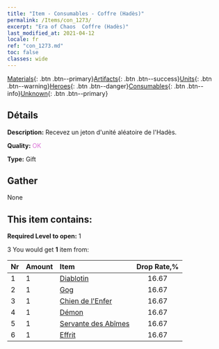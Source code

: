 ```yaml
---
title: "Item - Consumables - Coffre (Hadès)"
permalink: /Items/con_1273/
excerpt: "Era of Chaos  Coffre (Hadès)"
last_modified_at: 2021-04-12
locale: fr
ref: "con_1273.md"
toc: false
classes: wide
---
```

 [Materials](/fr/Items/){: .btn .btn--primary}[Artifacts](/fr/Items/Artifacts/){: .btn .btn--success}[Units](/fr/Items/Units/){: .btn .btn--warning}[Heroes](/fr/Items/Heroes/){: .btn .btn--danger}[Consumables](/fr/Items/Consumables/){: .btn .btn--info}[Unknown](/fr/Items/Unknown/){: .btn .btn--primary}

## Détails
 **Description:** Recevez un jeton d'unité aléatoire de l'Hadès.

 **Quality:** <span style="color: #DA70D6">OK</span>

 **Type:** Gift

## Gather

  None

## This item contains:

 **Required Level to open:** 1

 3 You would get **1** item  from:

  | Nr | Amount |     Item    | Drop Rate,% |
  |:---|:-------|:------------|:---------:|
  | 1 | 1 | [Diablotin](/fr/Items/unt_226/) | 16.67 | 
  | 2 | 1 | [Gog](/fr/Items/unt_227/) | 16.67 | 
  | 3 | 1 | [Chien de l'Enfer](/fr/Items/unt_228/) | 16.67 | 
  | 4 | 1 | [Démon](/fr/Items/unt_229/) | 16.67 | 
  | 5 | 1 | [Servante des Abîmes](/fr/Items/unt_230/) | 16.67 | 
  | 6 | 1 | [Effrit](/fr/Items/unt_231/) | 16.67 | 
